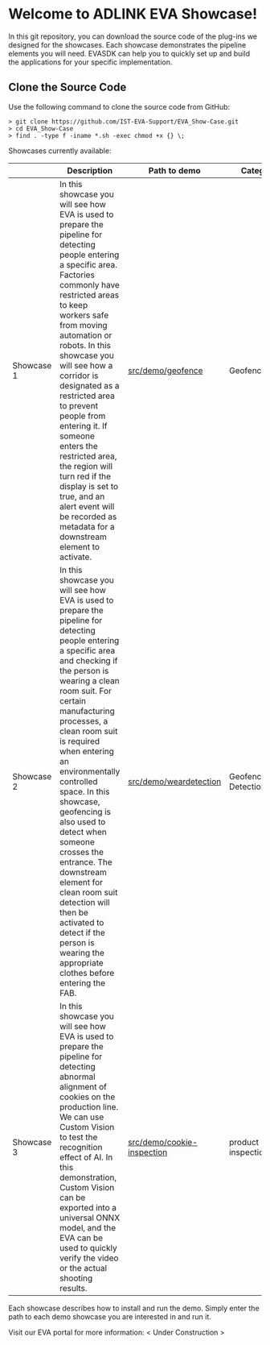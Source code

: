# Welcome to ADLINK EVA Showcase!

In this git repository, you can download the source code of the plug-ins we designed for the showcases. Each showcase demonstrates the pipeline elements you will need. EVASDK can help you to quickly set up and build the applications for your specific implementation.

## Clone the Source Code

Use the following command to clone the source code from GitHub:

```
> git clone https://github.com/IST-EVA-Support/EVA_Show-Case.git
> cd EVA_Show-Case
> find . -type f -iname *.sh -exec chmod +x {} \;
```

Showcases currently available:

|            | Description                                                  | Path to demo                                     | Categories                |
| ---------- | ------------------------------------------------------------ | ------------------------------------------------ | ------------------------- |
| Showcase 1 | In this showcase you will see how EVA is used to prepare the pipeline for detecting people entering a specific area. Factories commonly have restricted areas to keep workers safe from moving automation or robots. In this showcase you will see how a corridor is designated as a restricted area to prevent people from entering it. If someone enters the restricted area, the region will turn red if the display is set to true, and an alert event will be recorded as metadata for a downstream element to activate. | [src/demo/geofence](src/demo/geofence)           | Geofencing                |
| Showcase 2 | In this showcase you will see how EVA is used to prepare the pipeline for detecting people entering a specific area and checking if the person is wearing a clean room suit. For certain manufacturing processes, a clean room suit is required when entering an environmentally controlled space. In this showcase, geofencing is also used to detect when someone crosses the entrance. The downstream element for clean room suit detection will then be activated to detect if the person is wearing the appropriate clothes before entering the FAB. | [src/demo/weardetection](src/demo/weardetection) | Geofencing/Wear Detection |
| Showcase 3 | In this showcase you will see how EVA is used to prepare the pipeline for detecting abnormal alignment of cookies on the production line. We can use Custom Vision to test the recognition effect of AI. In this demonstration, Custom Vision can be exported into a universal ONNX model, and the EVA can be used to quickly verify the video or the actual shooting results. | [src/demo/cookie-inspection](src/demo/cookie-inspection) | product inspection |

Each showcase describes how to install and run the demo. Simply enter the path to each demo showcase you are interested in and run it.

Visit our EVA portal for more information: < Under Construction >

